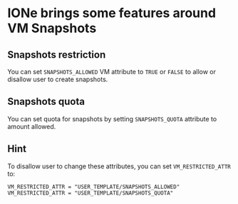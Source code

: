 # IONe brings some features around VM Snapshots

## Snapshots restriction

You can set `SNAPSHOTS_ALLOWED` VM attribute to `TRUE` or `FALSE` to allow or disallow user to create snapshots.

## Snapshots quota

You can set quota for snapshots by setting `SNAPSHOTS_QUOTA` attribute to amount allowed.

## Hint

To disallow user to change these attributes, you can set `VM_RESTRICTED_ATTR` to:

```shell
VM_RESTRICTED_ATTR = "USER_TEMPLATE/SNAPSHOTS_ALLOWED"
VM_RESTRICTED_ATTR = "USER_TEMPLATE/SNAPSHOTS_QUOTA"
```
